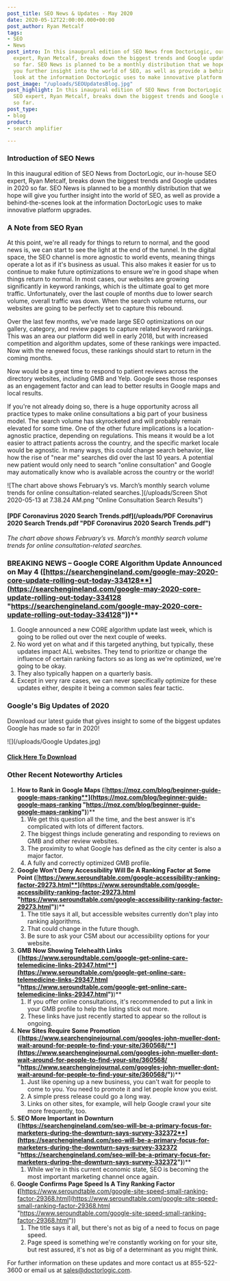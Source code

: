 ```yaml
---
post_title: SEO News & Updates - May 2020
date: 2020-05-12T22:00:00.000+00:00
post_author: Ryan Metcalf
tags:
- SEO
- News
post_intro: In this inaugural edition of SEO News from DoctorLogic, our in-house SEO
  expert, Ryan Metcalf, breaks down the biggest trends and Google updates in 2020
  so far. SEO News is planned to be a monthly distribution that we hope will give
  you further insight into the world of SEO, as well as provide a behind-the-scenes
  look at the information DoctorLogic uses to make innovative platform upgrades.
post_image: "/uploads/SEOUpdatesBlog.jpg"
post_highlight: In this inaugural edition of SEO News from DoctorLogic, our in-house
  SEO expert, Ryan Metcalf, breaks down the biggest trends and Google updates in 2020
  so far.
post_type:
- blog
product:
- search amplifier

---
```

### **Introduction of SEO News**

In this inaugural edition of SEO News from DoctorLogic, our in-house SEO expert, Ryan Metcalf, breaks down the biggest trends and Google updates in 2020 so far. SEO News is planned to be a monthly distribution that we hope will give you further insight into the world of SEO, as well as provide a behind-the-scenes look at the information DoctorLogic uses to make innovative platform upgrades.

### **A Note from SEO Ryan**

At this point, we're all ready for things to return to normal, and the good news is, we can start to see the light at the end of the tunnel. In the digital space, the SEO channel is more agnostic to world events, meaning things operate a lot as if it's business as usual. This also makes it easier for us to continue to make future optimizations to ensure we're in good shape when things return to normal. In most cases, our websites are growing significantly in keyword rankings, which is the ultimate goal to get more traffic. Unfortunately, over the last couple of months due to lower search volume, overall traffic was down. When the search volume returns, our websites are going to be perfectly set to capture this rebound.

Over the last few months, we've made large SEO optimizations on our gallery, category, and review pages to capture related keyword rankings. This was an area our platform did well in early 2018, but with increased competition and algorithm updates, some of these rankings were impacted. Now with the renewed focus, these rankings should start to return in the coming months.

Now would be a great time to respond to patient reviews across the directory websites, including GMB and Yelp. Google sees those responses as an engagement factor and can lead to better results in Google maps and local results.

If you're not already doing so, there is a huge opportunity across all practice types to make online consultations a big part of your business model. The search volume has skyrocketed and will probably remain elevated for some time. One of the other future implications is a location-agnostic practice, depending on regulations. This means it would be a lot easier to attract patients across the country, and the specific market locale would be agnostic. In many ways, this could change search behavior, like how the rise of "near me" searches did over the last 10 years. A potential new patient would only need to search "online consultation" and Google may automatically know who is available across the country or the world!

![The chart above shows February’s vs. March’s monthly search volume trends for online consultation-related searches.](/uploads/Screen Shot 2020-05-13 at 7.38.24 AM.png "Online Consultation Search Results")

#### [PDF Coronavirus 2020 Search Trends.pdf](/uploads/PDF Coronavirus 2020 Search Trends.pdf "PDF Coronavirus 2020 Search Trends.pdf")

_The chart above shows February’s vs. March’s monthly search volume trends for online consultation-related searches._

### **BREAKING NEWS – Google CORE Algorithm Update Announced on May 4 (**[**https://searchengineland.com/google-may-2020-core-update-rolling-out-today-334128**](https://searchengineland.com/google-may-2020-core-update-rolling-out-today-334128 "https://searchengineland.com/google-may-2020-core-update-rolling-out-today-334128")**)**

1. Google announced a new CORE algorithm update last week, which is going to be rolled out over the next couple of weeks.
2. No word yet on what and if this targeted anything, but typically, these updates impact ALL websites. They tend to prioritize or change the influence of certain ranking factors so as long as we're optimized, we're going to be okay.
3. They also typically happen on a quarterly basis.
4. Except in very rare cases, we can never specifically optimize for these updates either, despite it being a common sales fear tactic.

### **Google's Big Updates of 2020**

Download our latest guide that gives insight to some of the biggest updates Google has made so far in 2020!

![](/uploads/Google Updates.jpg)

#### [Click Here To Download](/assets/dl-google-updates.pdf "Google Update Download")

### **Other Recent Noteworthy Articles**

1. **How to Rank in Google Maps (**[**https://moz.com/blog/beginner-guide-google-maps-ranking**](https://moz.com/blog/beginner-guide-google-maps-ranking "https://moz.com/blog/beginner-guide-google-maps-ranking")**)**
   1. We get this question all the time, and the best answer is it's complicated with lots of different factors.
   2. The biggest things include generating and responding to reviews on GMB and other review websites.
   3. The proximity to what Google has defined as the city center is also a major factor.
   4. A fully and correctly optimized GMB profile.
2. **Google Won't Deny Accessibility Will Be A Ranking Factor at Some Point (**[**https://www.seroundtable.com/google-accessibility-ranking-factor-29273.html**](https://www.seroundtable.com/google-accessibility-ranking-factor-29273.html "https://www.seroundtable.com/google-accessibility-ranking-factor-29273.html")**)**
   1. The title says it all, but accessible websites currently don't play into ranking algorithms.
   2. That could change in the future though.
   3. Be sure to ask your CSM about our accessibility options for your website.
3. **GMB Now Showing Telehealth Links (**[**https://www.seroundtable.com/google-get-online-care-telemedicine-links-29347.html**](https://www.seroundtable.com/google-get-online-care-telemedicine-links-29347.html "https://www.seroundtable.com/google-get-online-care-telemedicine-links-29347.html")**)**
   1. If you offer online consultations, it's recommended to put a link in your GMB profile to help the listing stick out more.
   2. These links have just recently started to appear so the rollout is ongoing.
4. **New Sites Require Some Promotion (**[**https://www.searchenginejournal.com/googles-john-mueller-dont-wait-around-for-people-to-find-your-site/360568/**](https://www.searchenginejournal.com/googles-john-mueller-dont-wait-around-for-people-to-find-your-site/360568/ "https://www.searchenginejournal.com/googles-john-mueller-dont-wait-around-for-people-to-find-your-site/360568/")**)**
   1. Just like opening up a new business, you can't wait for people to come to you. You need to promote it and let people know you exist.
   2. A simple press release could go a long way.
   3. Links on other sites, for example, will help Google crawl your site more frequently, too.
5. **SEO More Important in Downturn (**[**https://searchengineland.com/seo-will-be-a-primary-focus-for-marketers-during-the-downturn-says-survey-332372**](https://searchengineland.com/seo-will-be-a-primary-focus-for-marketers-during-the-downturn-says-survey-332372 "https://searchengineland.com/seo-will-be-a-primary-focus-for-marketers-during-the-downturn-says-survey-332372")**)**
   1. While we're in this current economic state, SEO is becoming the most important marketing channel once again.
6. **Google Confirms Page Speed Is A Tiny Ranking Factor (**[https://www.seroundtable.com/google-site-speed-small-ranking-factor-29368.html](https://www.seroundtable.com/google-site-speed-small-ranking-factor-29368.html "https://www.seroundtable.com/google-site-speed-small-ranking-factor-29368.html"))
   1. The title says it all, but there's not as big of a need to focus on page speed.
   2. Page speed is something we're constantly working on for your site, but rest assured, it's not as big of a determinant as you might think.

For further information on these updates and more contact us at 855-522-3600 or email us at [sales@doctorlogic.com](https://doctorlogic.com/blog/2020-03-18-how-doctors-should-respond-leads.html).
